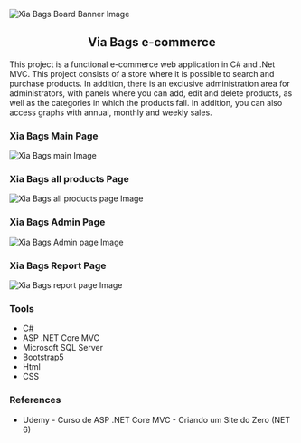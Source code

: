 ![Xia Bags Board Banner Image](XiaBags_Ecommerce/XiaBags_Ecommerce/wwwroot/images/Githeader.jpg)
<h2 align='center'>Via Bags e-commerce</h2>

This project is a functional e-commerce web application in C# and .Net MVC. This project consists of a store where it is possible to search and purchase products. In addition, there is an exclusive administration area for administrators, with panels where you can add, edit and delete products, as well as the categories in which the products fall. In addition, you can also access graphs with annual, monthly and weekly sales.

### Xia Bags Main Page
![Xia Bags main Image](XiaBags_Ecommerce/XiaBags_Ecommerce/wwwroot/images/Home.png)

### Xia Bags all products Page
![Xia Bags all products page Image](XiaBags_Ecommerce/XiaBags_Ecommerce/wwwroot/images/Products.png)

### Xia Bags Admin Page
![Xia Bags Admin page Image](XiaBags_Ecommerce/XiaBags_Ecommerce/wwwroot/images/Adim.png)

### Xia Bags Report Page
![Xia Bags report page Image](XiaBags_Ecommerce/XiaBags_Ecommerce/wwwroot/images/Reports.png)

### Tools
+ C#
+ ASP .NET Core MVC 
+ Microsoft SQL Server
+ Bootstrap5
+ Html
+ CSS

### References
+ Udemy - Curso de ASP .NET Core MVC - Criando um Site do Zero (NET 6)
